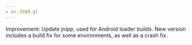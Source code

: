 ```yaml
---
- mr.3589.gl
---
```

Improvement: Update jnipp, used for Android loader builds. New version includes a build fix for some environments, as well as a crash fix.
